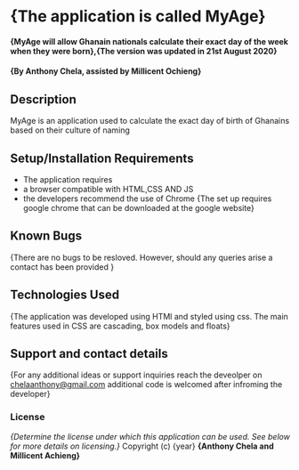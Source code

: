 # {The application is called MyAge}
#### {MyAge will allow Ghanain nationals calculate their exact day of the week when they were born},{The version was updated in 21st August 2020}
#### {By Anthony Chela, assisted by Millicent Ochieng}
## Description 
MyAge is an application used to calculate the exact day of birth of Ghanains based on their culture of naming
## Setup/Installation Requirements
* The application requires
* a browser compatible with HTML,CSS AND JS
* the developers recommend the use of Chrome
{The set up requires google chrome that can be downloaded at the google website}
## Known Bugs
{There are no bugs to be resloved. However, should any queries arise a contact has been provided }
## Technologies Used
{The application was developed using HTMl and styled using css. The main features used in CSS are cascading, box models and floats}
## Support and contact details
{For any additional ideas or support inquiries reach the deveolper on chelaanthony@gmail.com additional code is welcomed after infroming the developer}
### License
*{Determine the license under which this application can be used.  See below for more details on licensing.}*
Copyright (c) {year} **{Anthony Chela and Millicent Achieng}**
